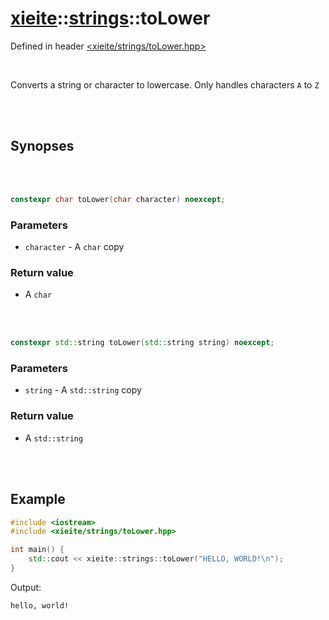 # [xieite](../../README.md)::[strings](../strings.md)::toLower
Defined in header [<xieite/strings/toLower.hpp>](../../include/xieite/strings/toLower.hpp)

<br/>

Converts a string or character to lowercase. Only handles characters `A` to `Z`

<br/><br/>

## Synopses

<br/><br/>

```cpp
constexpr char toLower(char character) noexcept;
```
### Parameters
- `character` - A `char` copy
### Return value
- A `char`

<br/><br/>

```cpp
constexpr std::string toLower(std::string string) noexcept;
```
### Parameters
- `string` - A `std::string` copy
### Return value
- A `std::string`

<br/><br/>

## Example
```cpp
#include <iostream>
#include <xieite/strings/toLower.hpp>

int main() {
	std::cout << xieite::strings::toLower("HELLO, WORLD!\n");
}
```
Output:
```
hello, world!
```
